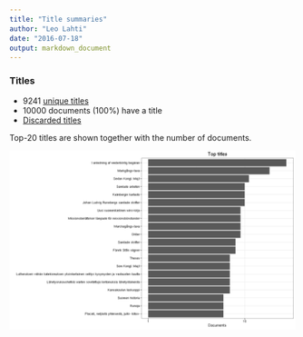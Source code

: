 ```yaml
---
title: "Title summaries"
author: "Leo Lahti"
date: "2016-07-18"
output: markdown_document
---
```



### Titles

 * 9241 [unique titles](output.tables/title_accepted.csv)
 * 10000 documents (100%) have a title
 * [Discarded titles](output.tables/title_discarded.csv)

Top-20 titles are shown together with the number of documents.

![plot of chunk summarytitle](figure/summarytitle-1.png)

